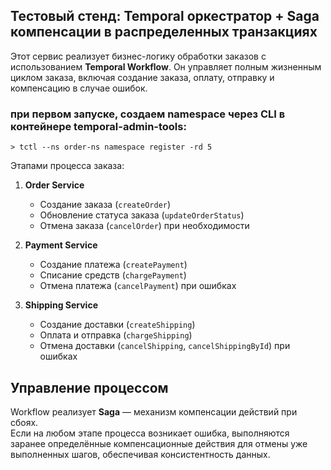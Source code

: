 ## Тестовый стенд: Temporal оркестратор + Saga компенсации в распределенных транзакциях

Этот сервис реализует бизнес-логику обработки заказов с использованием **Temporal Workflow**.
Он управляет полным жизненным циклом заказа, включая создание заказа, оплату, отправку и компенсацию в случае ошибок.

### при первом запуске, создаем namespace через CLI в контейнере temporal-admin-tools:
    > tctl --ns order-ns namespace register -rd 5

Этапами процесса заказа:

1. **Order Service**
    - Создание заказа (`createOrder`)
    - Обновление статуса заказа (`updateOrderStatus`)
    - Отмена заказа (`cancelOrder`) при необходимости

2. **Payment Service**
    - Создание платежа (`createPayment`)
    - Списание средств (`chargePayment`)
    - Отмена платежа (`cancelPayment`) при ошибках

3. **Shipping Service**
    - Создание доставки (`createShipping`)
    - Оплата и отправка (`chargeShipping`)
    - Отмена доставки (`cancelShipping`, `cancelShippingById`) при ошибках

## Управление процессом

Workflow реализует **Saga** — механизм компенсации действий при сбоях.  
Если на любом этапе процесса возникает ошибка, выполняются заранее определённые компенсационные действия для отмены уже выполненных шагов, обеспечивая консистентность данных.
